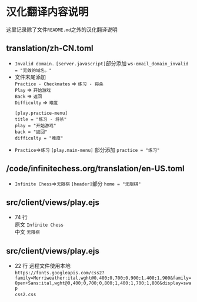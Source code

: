 # 汉化翻译内容说明

这里记录除了文件`README.md`之外的汉化翻译说明

## translation/zh-CN.toml
- `Invalid domain.` `[server.javascript]`部分添加 `ws-email_domain_invalid = "无效的域名。"`
- 文件末尾添加  
  `Practice - Checkmates` => `练习 - 将杀`  
  `Play` => `开始游戏`  
  `Back` => `返回`  
  `Difficulty` => `难度`  
  ```
  [play.practice-menu]
  title = "练习 - 将杀"
  play = "开始游戏"
  back = "返回"
  difficulty = "难度"
  ```
- `Practice`=>`练习` `[play.main-menu]` 部分添加 `practice = "练习"`

## /code/infinitechess.org/translation/en-US.toml

- `Infinite Chess`=>`无限棋` `[header]`部分 `home = "无限棋"`

## src/client/views/play.ejs

- 74 行  
  原文 `Infinite Chess`  
  中文 `无限棋`

## src/client/views/play.ejs

- 22 行 远程文件使用本地  
  `https://fonts.googleapis.com/css2?family=Merriweather:ital,wght@0,400;0,700;0,900;1,400;1,900&family=Open+Sans:ital,wght@0,400;0,700;0,800;1,400;1,700;1,800&display=swap`  
  `css2.css`

